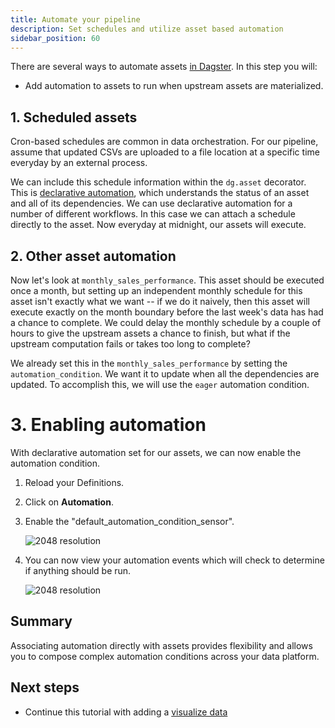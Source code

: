 ```yaml
---
title: Automate your pipeline
description: Set schedules and utilize asset based automation
sidebar_position: 60
---
```


There are several ways to automate assets [in Dagster](/guides/automate). In this step you will:

- Add automation to assets to run when upstream assets are materialized.

## 1. Scheduled assets

Cron-based schedules are common in data orchestration. For our pipeline, assume that updated CSVs are uploaded to a file location at a specific time everyday by an external process.

We can include this schedule information within the `dg.asset` decorator. This is [declarative automation](/guides/automate/declarative-automation), which understands the status of an asset and all of its dependencies. We can use declarative automation for a number of different workflows. In this case we can attach a schedule directly to the asset. Now everyday at midnight, our assets will execute.

<CodeExample
  path="docs_snippets/docs_snippets/guides/tutorials/etl_tutorial/src/etl_tutorial/defs/assets.py"
  language="python"
  startAfter="start_ingest_assets_3"
  endBefore="end_ingest_assets_3"
  title="src/etl_tutorial/defs/assets.py"
/>

## 2. Other asset automation

Now let's look at `monthly_sales_performance`. This asset should be executed once a month, but setting up an independent monthly schedule for this asset isn't exactly what we want -- if we do it naively, then this asset will execute exactly on the month boundary before the last week's data has had a chance to complete. We could delay the monthly schedule by a couple of hours to give the upstream assets a chance to finish, but what if the upstream computation fails or takes too long to complete?

We already set this in the `monthly_sales_performance` by setting the `automation_condition`. We want it to update when all the dependencies are updated. To accomplish this, we will use the `eager` automation condition.

<CodeExample
  path="docs_snippets/docs_snippets/guides/tutorials/etl_tutorial/src/etl_tutorial/defs/assets.py"
  language="python"
  startAfter="start_monthly_sales_performance_asset_highlight"
  endBefore="end_monthly_sales_performance_asset_highlight"
  title="src/etl_tutorial/defs/assets.py"
/>

# 3. Enabling automation

With declarative automation set for our assets, we can now enable the automation condition.

1. Reload your Definitions.
2. Click on **Automation**.
3. Enable the "default_automation_condition_sensor".

   ![2048 resolution](/images/tutorial/etl-tutorial/enable-automation.png)

4. You can now view your automation events which will check to determine if anything should be run.

   ![2048 resolution](/images/tutorial/etl-tutorial/automation-status.png)

## Summary

Associating automation directly with assets provides flexibility and allows you to compose complex automation conditions across your data platform.  

## Next steps

- Continue this tutorial with adding a [visualize data](/etl-pipeline-tutorial/visualize-data)
